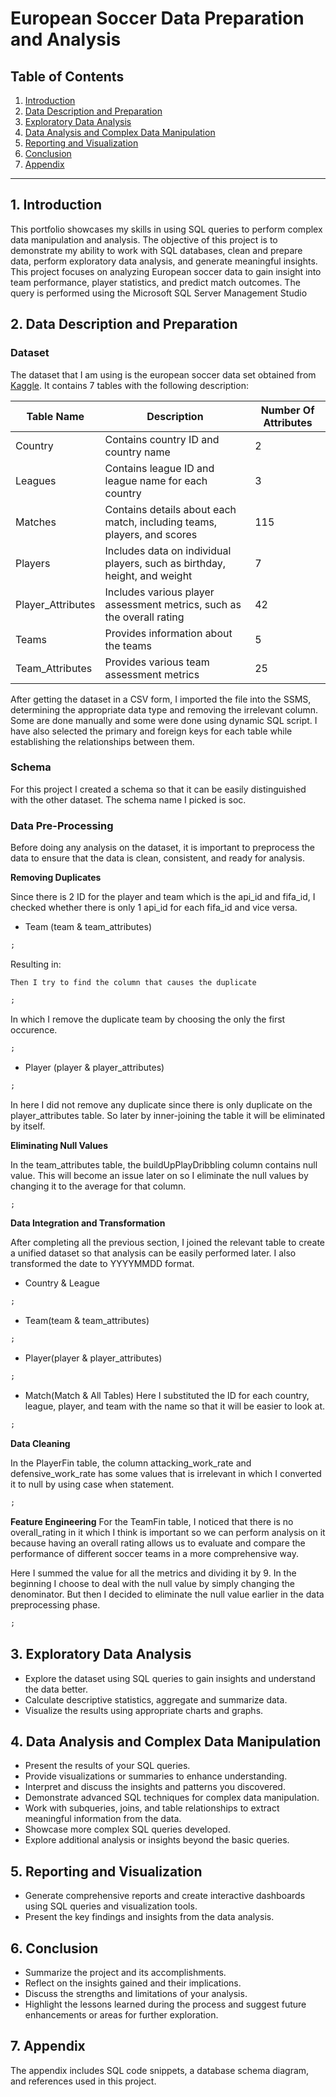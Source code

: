 # European Soccer Data Preparation and Analysis

## Table of Contents

1. [Introduction](#1-introduction)
2. [Data Description and Preparation](#2-data-description-and-preparation)
3. [Exploratory Data Analysis](#3-exploratory-data-analysis)
4. [Data Analysis and Complex Data Manipulation](#4-data-analysis-and-complex-data-manipulation)
5. [Reporting and Visualization](#5-reporting-and-visualization)
6. [Conclusion](#6-conclusion)
7. [Appendix](#7-appendix)

---

## 1. Introduction

This portfolio showcases my skills in using SQL queries to perform complex data manipulation and analysis. The objective of this project is to demonstrate my ability to work with SQL databases, clean and prepare data, perform exploratory data analysis, and generate meaningful insights. 
This project focuses on analyzing European soccer data to gain insight into team performance, player statistics, and predict match outcomes. The query is performed using the Microsoft SQL Server Management Studio

## 2. Data Description and Preparation
### Dataset
The dataset that I am using is the european soccer data set obtained from [Kaggle](https://www.kaggle.com/datasets/hugomathien/soccer). It contains 7 tables with the following description:

| Table Name         | Description                                                                | Number Of Attributes |
|--------------------|----------------------------------------------------------------------------|----------------------|
| Country            | Contains country ID and country name                                       | 2                    |
| Leagues            | Contains league ID and league name for each country                        | 3                    |
| Matches            | Contains details about each match, including teams, players, and scores    | 115                  |
| Players            | Includes data on individual players, such as birthday, height, and weight  | 7                    |
| Player_Attributes  | Includes various player assessment metrics, such as the overall rating     | 42                   |
| Teams              | Provides information about the teams                                       | 5                    |
| Team_Attributes    | Provides various team assessment metrics                                   | 25                   |

After getting the dataset in a CSV form, I imported the file into the SSMS, determining the appropriate data type and removing the irrelevant column. Some are done manually and some were done using dynamic SQL script. I have also selected the primary and foreign keys for each table while establishing the relationships between them.

### Schema
For this project I created a schema so that it can be easily distinguished with the other dataset. The schema name I picked is soc.

### Data Pre-Processing

Before doing any analysis on the dataset, it is important to preprocess the data to ensure that the data is clean, consistent, and ready for analysis. 

**Removing Duplicates**

Since there is 2 ID for the player and team which is the api_id and fifa_id, I checked whether there is only 1 api_id for each fifa_id and vice versa.
- Team (team & team_attributes)
```sql
;
```
Resulting in:

	Then I try to find the column that causes the duplicate
```sql
;
```
In which I remove the duplicate team by choosing the only the first occurence. 
```sql
;
```

- Player (player & player_attributes)
```sql
;
```
In here I did not remove any duplicate since there is only duplicate on the player_attributes table.  So later by inner-joining the table it will be eliminated by itself.

**Eliminating Null Values**

In the team_attributes table, the buildUpPlayDribbling column contains null value. This will become an issue later on so I eliminate the null values by changing it to the average for that column.
```sql
;
```

**Data Integration and Transformation**

After completing all the previous section, I joined the relevant table to create a unified dataset so that analysis can be easily performed later. I also transformed the date to YYYYMMDD format.
- Country & League
```sql
;
```

- Team(team & team_attributes)
```sql
;
```

- Player(player & player_attributes)
```sql
;
```

- Match(Match & All Tables)
Here I substituted the ID for each country, league, player, and team with the name so that it will be easier to look at.
```sql
;
```

**Data Cleaning**

In the PlayerFin table,  the column attacking_work_rate and defensive_work_rate has some values that is irrelevant in which I converted it to null by using case when statement.

```sql
;
```

**Feature Engineering**
For the TeamFin table, I noticed that there is no overall_rating in it which I think is important so we can perform analysis on it because having an overall rating allows us to evaluate and compare the performance of different soccer teams in a more comprehensive way.

Here I summed the value for all the metrics and dividing it by 9. In the beginning I choose to deal with the null value by simply changing the denominator. But then I decided to eliminate the null value earlier in the data preprocessing phase.

```sql
;
```


## 3. Exploratory Data Analysis
- Explore the dataset using SQL queries to gain insights and understand the data better.
- Calculate descriptive statistics, aggregate and summarize data.
- Visualize the results using appropriate charts and graphs.

## 4. Data Analysis and Complex Data Manipulation
- Present the results of your SQL queries.
- Provide visualizations or summaries to enhance understanding.
- Interpret and discuss the insights and patterns you discovered.
- Demonstrate advanced SQL techniques for complex data manipulation.
- Work with subqueries, joins, and table relationships to extract meaningful information from the data.
- Showcase more complex SQL queries developed.
- Explore additional analysis or insights beyond the basic queries.

## 5. Reporting and Visualization
- Generate comprehensive reports and create interactive dashboards using SQL queries and visualization tools.
- Present the key findings and insights from the data analysis.

## 6. Conclusion
- Summarize the project and its accomplishments.
- Reflect on the insights gained and their implications.
- Discuss the strengths and limitations of your analysis.
- Highlight the lessons learned during the process and suggest future enhancements or areas for further exploration.


## 7. Appendix

The appendix includes SQL code snippets, a database schema diagram, and references used in this project.






